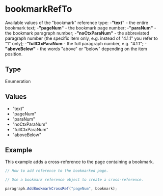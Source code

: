 # bookmarkRefTo

Available values of the "bookmark" reference type:
-**"text"** - the entire bookmark text;
-**"pageNum"** - the bookmark page number;
-**"paraNum"** - the bookmark paragraph number;
-**"noCtxParaNum"** - the abbreviated paragraph number (the specific item only, e.g. instead of "4.1.1" you refer to "1" only);
-**"fullCtxParaNum** - the full paragraph number, e.g. "4.1.1";
-**"aboveBelow"** - the words "above" or "below" depending on the item position.

## Type

Enumeration

## Values

- "text"
- "pageNum"
- "paraNum"
- "noCtxParaNum"
- "fullCtxParaNum"
- "aboveBelow"


## Example

This example adds a cross-reference to the page containing a bookmark.

```javascript editor-docx
// How to add reference to the bookmarked page.

// Use a bookmark reference object to create a cross-reference.

paragraph.AddBookmarkCrossRef("pageNum", bookmark);
```
